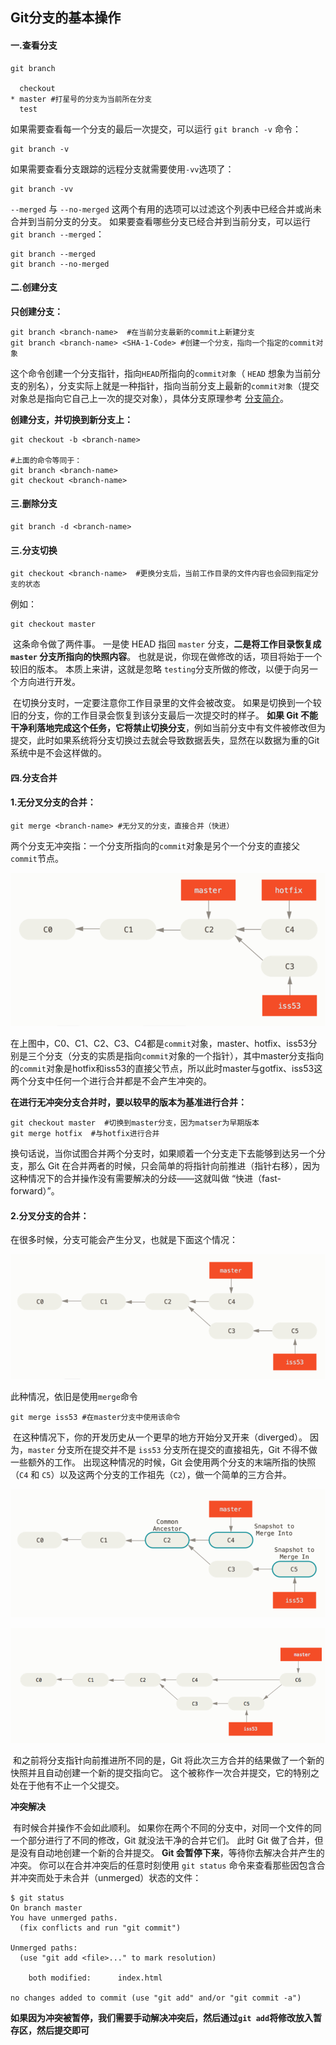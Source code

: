 ## Git分支的基本操作

#### 一.查看分支

```shell
git branch

  checkout
* master #打星号的分支为当前所在分支
  test
```

 如果需要查看每一个分支的最后一次提交，可以运行 `git branch -v` 命令：

```shell
git branch -v
```

如果需要查看分支跟踪的远程分支就需要使用`-vv`选项了：

```shell
git branch -vv
```

`--merged` 与 `--no-merged` 这两个有用的选项可以过滤这个列表中已经合并或尚未合并到当前分支的分支。 如果要查看哪些分支已经合并到当前分支，可以运行 `git branch --merged`：

```shell
git branch --merged
git branch --no-merged
```



#### 二.创建分支

**只创建分支：**

```shell
git branch <branch-name>  #在当前分支最新的commit上新建分支
git branch <branch-name> <SHA-1-Code> #创建一个分支，指向一个指定的commit对象
```

​	这个命令创建一个分支指针，指向`HEAD`所指向的`commit对象`（ `HEAD` 想象为当前分支的别名），分支实际上就是一种指针，指向当前分支上最新的`commit对象`（提交对象总是指向它自己上一次的提交对象），具体分支原理参考 [分支简介](https://git-scm.com/book/zh/v2/Git-%E5%88%86%E6%94%AF-%E5%88%86%E6%94%AF%E7%AE%80%E4%BB%8B)。

**创建分支，并切换到新分支上：**

```shell
git checkout -b <branch-name>

#上面的命令等同于：
git branch <branch-name>
git checkout <branch-name>
```



#### 三.删除分支

```shell
git branch -d <branch-name>
```



#### 三.分支切换

```shell
git checkout <branch-name>  #更换分支后，当前工作目录的文件内容也会回到指定分支的状态
```

例如：

```shell
git checkout master 
```

​	这条命令做了两件事。 一是使 HEAD 指回 `master` 分支，**二是将工作目录恢复成 `master` 分支所指向的快照内容**。 也就是说，你现在做修改的话，项目将始于一个较旧的版本。 本质上来讲，这就是忽略 `testing`分支所做的修改，以便于向另一个方向进行开发。

​	在切换分支时，一定要注意你工作目录里的文件会被改变。 如果是切换到一个较旧的分支，你的工作目录会恢复到该分支最后一次提交时的样子。 **如果 Git 不能干净利落地完成这个任务，它将禁止切换分支**，例如当前分支中有文件被修改但为提交，此时如果系统将分支切换过去就会导致数据丢失，显然在以数据为重的Git系统中是不会这样做的。

#### 四.分支合并

#### 	1.无分叉分支的合并：

```shell
git merge <branch-name> #无分叉的分支，直接合并（快进）
```

两个分支无冲突指：一个分支所指向的`commit`对象是另个一个分支的直接父`commit`节点。

![](../images/30.png)

​	在上图中，C0、C1、C2、C3、C4都是`commit`对象，master、hotfix、iss53分别是三个分支（分支的实质是指向`commit`对象的一个指针），其中master分支指向的`commit`对象是hotfix和iss53的直接父节点，所以此时master与gotfix、iss53这两个分支中任何一个进行合并都是不会产生冲突的。

**在进行无冲突分支合并时，要以较早的版本为基准进行合并：**

```shell
git checkout master  #切换到master分支，因为matser为早期版本
git merge hotfix  #与hotfix进行合并
```

​	换句话说，当你试图合并两个分支时，如果顺着一个分支走下去能够到达另一个分支，那么 Git 在合并两者的时候，只会简单的将指针向前推进（指针右移），因为这种情况下的合并操作没有需要解决的分歧——这就叫做 “快进（fast-forward）”。



#### 2.分叉分支的合并：

在很多时候，分支可能会产生分叉，也就是下面这个情况：

![](../images/31.png)

此种情况，依旧是使用`merge`命令

```shell
git merge iss53 #在master分支中使用该命令
```

​	在这种情况下，你的开发历史从一个更早的地方开始分叉开来（diverged）。 因为，`master` 分支所在提交并不是 `iss53` 分支所在提交的直接祖先，Git 不得不做一些额外的工作。 出现这种情况的时候，Git 会使用两个分支的末端所指的快照（`C4` 和 `C5`）以及这两个分支的工作祖先（`C2`），做一个简单的三方合并。

![](../images/32.png)

![](../images/33.png)

​	和之前将分支指针向前推进所不同的是，Git 将此次三方合并的结果做了一个新的快照并且自动创建一个新的提交指向它。 这个被称作一次合并提交，它的特别之处在于他有不止一个父提交。

**冲突解决**	

​	有时候合并操作不会如此顺利。 如果你在两个不同的分支中，对同一个文件的同一个部分进行了不同的修改，Git 就没法干净的合并它们。 此时 Git 做了合并，但是没有自动地创建一个新的合并提交。 **Git 会暂停下来**，等待你去解决合并产生的冲突。 你可以在合并冲突后的任意时刻使用 `git status` 命令来查看那些因包含合并冲突而处于未合并（unmerged）状态的文件：

```console
$ git status
On branch master
You have unmerged paths.
  (fix conflicts and run "git commit")

Unmerged paths:
  (use "git add <file>..." to mark resolution)

    both modified:      index.html

no changes added to commit (use "git add" and/or "git commit -a")
```

​	**如果因为冲突被暂停，我们需要手动解决冲突后，然后通过`git add`将修改放入暂存区，然后提交即可**